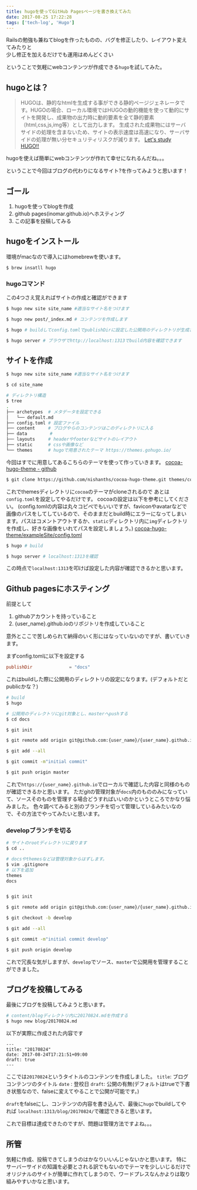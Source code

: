 ```yaml
---
title: hugoを使ってGitHub Pagesページを書き換えてみた
date: 2017-08-25 17:22:28
tags: ['tech-log', 'Hugo']
---
```

Railsの勉強も兼ねてblogを作ったものの、バグを修正したり、レイアウト変えてみたりと  
少し修正を加えるだけでも運用はめんどくさい  

ということで気軽にwebコンテンツが作成できる`hugo`を試してみた。


## hugoとは？

> HUGOは、静的なhtmlを生成する事ができる静的ページジェネレータです。HUGOの場合、ローカル環境ではHUGOの動的機能を使って動的にサイトを開発し、成果物の出力時に動的要素を全て静的要素（html,css,js,img等）として出力します。 生成された成果物にはサーバサイドの処理を含まないため、サイトの表示速度は高速になり、サーバサイドの処理が無い分セキュリティリスクが減ります。
[Let's study HUGO!!](http://www.study-hugo.com/basic/whats-hugo/)

hugoを使えば簡単にwebコンテンツが作れて幸せになれるんだね。。。

ということで今回はブログの代わりになるサイト?を作ってみようと思います！

## ゴール
1. hugoを使ってblogを作成
2. github pages(inomar.github.io)へホスティング
3. この記事を投稿してみる

## hugoをインストール
環境がmacなので導入にはhomebrewを使います。

```
$ brew insatll hugo
```

### hugoコマンド
この4つさえ覚えればサイトの作成と確認ができます

```bash
$ hugo new site site_name #適当なサイト名をつけます

$ hugo new post/_index.md # コンテンツを作成します

$ hugo # buildしてconfig.tomlでpublishDirに設定した公開用のディレクトリが生成されます。

$ hugo server # ブラウザでhttp://localhost:1313でbuild内容を確認できます
```


## サイトを作成

```bash
$ hugo new site site_name #適当なサイト名をつけます

$ cd site_name

# ディレクトリ構造
$ tree
.
├── archetypes  # メタデータを設定できる
│   └── default.md
├── config.toml # 設定ファイル
├── content     # ブログやらのコンテンツはこのディレクトリに入る
├── data　　　　  #
├── layouts     # headerやfooterなどサイトのレイアウト
├── static　　　 # cssや画像など
└── themes      # hugoで用意されたテーマ https://themes.gohugo.io/

```

今回はすでに用意してあるこちらのテーマを使って作っていきます。
[cocoa-hugo-theme - github](https://github.com/nishanths/cocoa-hugo-theme)

```bash
$ git clone https://github.com/nishanths/cocoa-hugo-theme.git themes/cocoa
```
これでthemesディレクトリに`cocoa`のテーマがcloneされるので
あとは`config.toml`を設定してやるだけです。
cocoaの設定は以下を参考にしてください。
(config.tomlの内容は丸々コピぺでもいいですが、faviconやavatarなどで画像のパスをしてしているので、そのままだとbuild時にエラーになってしまいます。パスはコメントアウトするか、`static`ディレクトリ内に`img`ディレクトリを作成し、好きな画像をいれてパスを設定しましょう。)
[cocoa-hugo-theme/exampleSite/config.toml](https://github.com/nishanths/cocoa-hugo-theme/blob/master/exampleSite/config.toml)

```bash
$ hugo # build

$ hugo server # localhost:1313を確認
```

この時点で`localhost:1313`を叩けば設定した内容が確認できるかと思います。


## Github pagesにホスティング
前提として
1. githubアカウントを持っていること
2. {user_name}.github.ioのリポジトリを作成していること

意外とここで苦しめられて納得のいく形にはなっていないのですが、書いていきます。

まずconfig.tomlに以下を設定する
```toml
publishDir              = "docs"
```
これはbuildした際に公開用のディレクトリの設定になります。(デフォルトだとpublicかな？)

```bash
# build
$ hugo

# 公開用のディレクトリにgit対象とし、masterへpushする
$ cd docs

$ git init

$ git remote add origin git@github.com:{user_name}/{user_name}.github.io.git

$ git add --all

$ git commit -m"initial commit"

$ git push origin master
```

これで`https://{user_name}.github.io`でローカルで確認した内容と同様のものが確認できるかと思います。
ただgitの管理対象が`docs`内のもののみになっていて、ソースそのものを管理する場合どうすればいいのかというところでかなり悩みました。
色々調べてみると別のブランチを切って管理しているみたいなので、その方法でやってみたいと思います。

### developブランチを切る
```bash
# サイトのrootディレクトリに戻ります
$ cd ..

# docsやthemesなどは管理対象からはずします。
$ vim .gitignore
# 以下を追加
themes
docs


$ git init

$ git remote add origin git@github.com:{user_name}/{user_name}.github.io.git

$ git checkout -b develop

$ git add --all

$ git commit -m"initial commit develop"

$ git push origin develop
```

これで冗長な気がしますが、`develop`でソース、`master`で公開用を管理することができました。

## ブログを投稿してみる
最後にブログを投稿してみようと思います。
```bash
# content/blogディレクトリ内に20170824.mdを作成する
$ hugo new blog/20170824.md
```

以下が実際に作成された内容です

```
---
title: "20170824"
date: 2017-08-24T17:21:51+09:00
draft: true
---
```
ここでは`20170824`というタイトルのコンテンツを作成しました。
`title`: ブログコンテンツのタイトル
`date` : 登校日
`draft`: 公開の有無(デフォルトはtrueで下書き状態なので、falseに変えてやることで公開が可能です。)

`draft`をfalseにし、コンテンツの内容を書き込んで、最後に`hugo`でbuildしてやれば
`localhost:1313/blog/20170824/`で確認できると思います。


これで目標は達成できたのですが、問題は管理方法ですよね。。。

## 所管
気軽に作成、投稿できてしまうのはかなりいいんじゃないかと思います。
特にサーバーサイドの知識を必要とされる訳でもないのでテーマを少しいじるだけでオリジナルのサイトが簡単に作れてしまうので、ワードプレスなんかよりは取り組みやすいかなと思います。